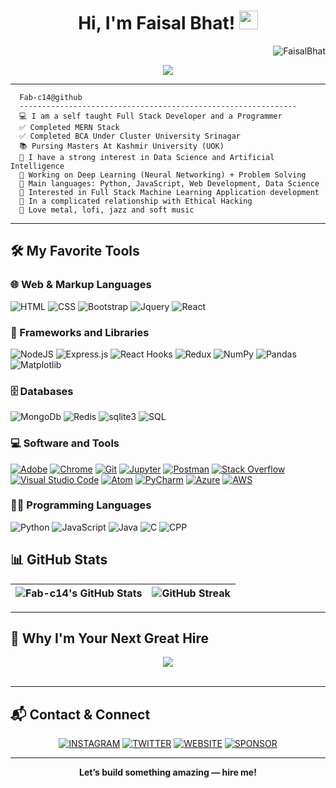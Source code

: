 <h1 align="center">
Hi, I'm Faisal Bhat!
  <img src="https://media.giphy.com/media/hvRJCLFzcasrR4ia7z/giphy.gif" width="30"></h1>
  <img src="https://komarev.com/ghpvc/?username=fab-c14&label=Profile%20Views&color=0e75b6&style=flat" align='right' alt="FaisalBhat" />

<br/>

<p align="center">
    <a href="https://github.com/DenverCoder1/readme-typing-svg"><img src="https://readme-typing-svg.herokuapp.com?lines=Computer+Science+Student;Full+Stack+Web+Developer;Studying+At+University+Of+Kashmir;DS%20|%20AI%20|%20ML%20Enthusiastic;Always%20learning%20new%20things&center=true&width=380&height=45"></a>
</p>
<hr />

```
  Fab-c14@github
  --------------------------------------------------------------
  💻 I am a self taught Full Stack Developer and a Programmer
  ✅ Completed MERN Stack
  ✅ Completed BCA Under Cluster University Srinagar
  📚 Pursing Masters At Kashmir University (UOK)
  📝 I have a strong interest in Data Science and Artificial Intelligence
  🔭 Working on Deep Learning (Neural Networking) + Problem Solving 
  🌟 Main languages: Python, JavaScript, Web Development, Data Science
  🚩 Interested in Full Stack Machine Learning Application development
  💖 In a complicated relationship with Ethical Hacking
  🎵 Love metal, lofi, jazz and soft music
```
<hr>


## 🛠️ My Favorite Tools

### 🌐 Web & Markup Languages

<p>
  <img alt="HTML" src="https://img.shields.io/badge/HTML-%23E34F26.svg?style=for-the-badge&logo=html5&logoColor=white&color=orange">
  <img alt="CSS" src="https://img.shields.io/badge/CSS-%231572B6.svg?style=for-the-badge&logo=css3&logoColor=white&color=blueviolet">
  <img alt="Bootstrap" src="https://img.shields.io/badge/Bootstrap-%20563D7C.svg?style=for-the-badge&logo=bootstrap&logoColor=white&color=purple">
  <img alt="Jquery" src="https://img.shields.io/badge/jQuery-%200769AD.svg?style=for-the-badge&logo=jquery&logoColor=white&color=yellow">
  <img alt="React" src="https://img.shields.io/badge/React-%2020232A.svg?style=for-the-badge&logo=react&logoColor=61DAFB&color=blueviolet">
</p>

### 🧰 Frameworks and Libraries

<p>
  <img alt="NodeJS" src="https://img.shields.io/badge/Node.js-%2343853D.svg?style=for-the-badge&logo=node.js&logoColor=white&color=green">
  <img alt="Express.js" src="https://img.shields.io/badge/Express.js-%23404D59.svg?style=for-the-badge&logo=express&logoColor=white&color=lightgray">
  <img alt="React Hooks" src="https://img.shields.io/badge/React_Hooks-%2320232A.svg?style=for-the-badge&logo=react&logoColor=61DAFB&color=teal">
  <img alt="Redux" src="https://img.shields.io/badge/Redux-%23764ABC.svg?style=for-the-badge&logo=redux&logoColor=white&color=navy">  
  <img alt="NumPy" src="https://img.shields.io/badge/Numpy-%23013243.svg?style=for-the-badge&logo=numpy&logoColor=white&color=blue">
  <img alt="Pandas" src="https://img.shields.io/badge/Pandas-%23150458.svg?style=for-the-badge&logo=pandas&logoColor=white&color=black">
  <img alt="Matplotlib" src="https://img.shields.io/badge/Matplotlib-%23FF6F00.svg?style=for-the-badge&logo=Matplotlib&logoColor=white&color=orange">
</p>

### 🗄️ Databases 

<p>    
  <img alt="MongoDb" src="https://img.shields.io/badge/MongoDB-4EA94B?style=for-the-badge&logo=mongodb&logoColor=white" />
  <img alt="Redis" src="https://img.shields.io/badge/Redis-DC382D?style=for-the-badge&logo=redis&logoColor=white"/>
  <img alt="sqlite3" src="https://img.shields.io/badge/SQLite-07405E?style=for-the-badge&logo=sqlite&logoColor=white"/>
  <img alt="SQL" src="https://img.shields.io/badge/SQL-%23025E8C.svg?style=for-the-badge&logo=amazon-dynamodb&logoColor=black&color=darkcyan">
</p> 

### 💻 Software and Tools

<p>
  <a href="#"><img alt="Adobe" src="https://img.shields.io/badge/Adobe-%23FF0000.svg?style=for-the-badge&logo=adobe&logoColor=white"></a>
  <a href="#"><img alt="Chrome" src="https://img.shields.io/badge/Chrome-3DDC84.svg?style=for-the-badge&logo=google-chrome&logoColor=white"></a>
  <a href="#"><img alt="Git" src="https://img.shields.io/badge/Git-%23F05033.svg?style=for-the-badge&logo=git&logoColor=white"></a>
  <a href="#"><img alt="Jupyter" src="https://img.shields.io/badge/Jupyter-%23F37626.svg?style=for-the-badge&logo=Jupyter&logoColor=white"></a>
  <a href="#"><img alt="Postman" src="https://img.shields.io/badge/Postman-FF6C37.svg?style=for-the-badge&logo=postman&logoColor=white"></a>
  <a href="#"><img alt="Stack Overflow" src="https://img.shields.io/badge/Stack_Overflow-FE7A16.svg?style=for-the-badge&logo=stack-overflow&logoColor=white"></a>
  <a href="#"><img alt="Visual Studio Code" src="https://img.shields.io/badge/Visual_Studio_Code-0078d7.svg?style=for-the-badge&logo=visual-studio-code&logoColor=white"></a>
  <a href="#"><img alt="Atom" src="https://img.shields.io/badge/Atom-66595C.svg?style=for-the-badge&logo=Atom&logoColor=white"></a>
  <a href="#"><img alt="PyCharm" src="https://img.shields.io/badge/PyCharm-000000.svg?style=for-the-badge&logo=PyCharm&logoColor=white"></a>
  <a href="#"><img alt="Azure" src="https://img.shields.io/badge/Azure-0089D6.svg?style=for-the-badge&logo=microsoft-azure&logoColor=white"></a>
  <a href="#"><img alt="AWS" src="https://img.shields.io/badge/AWS-232F3E.svg?style=for-the-badge&logo=amazon-aws&logoColor=white"></a>
</p>

### 👨‍💻 Programming Languages

<p>
  <img alt="Python" src="https://img.shields.io/badge/Python-%2314354C.svg?style=for-the-badge&logo=python&logoColor=blue&color=darkblue">
  <img alt="JavaScript" src="https://img.shields.io/badge/JavaScript-%23F7DF1E.svg?style=for-the-badge&logo=javascript&logoColor=black&color=yellow">
  <img alt="Java" src="https://img.shields.io/badge/Java-%23007396.svg?style=for-the-badge&logo=java&logoColor=white&color=blue">
  <img alt="C" src="https://img.shields.io/badge/C%20Programming-%23025E8C.svg?style=for-the-badge&logo=c&logoColor=yellow&color=darkorange">
  <img alt="CPP" src="https://img.shields.io/badge/C++-%23025E8C.svg?style=for-the-badge&logo=cplusplus&logoColor=white&color=crimson">
</p>

## 📊 GitHub Stats

<div align="center">

| ![Fab-c14's GitHub Stats](https://github-readme-stats.vercel.app/api?username=fab-c14&show_icons=true&theme=radical&hide_border=true) | ![GitHub Streak](https://streak-stats.demolab.com?user=fab-c14&theme=blue-green&hide_border=true&border_radius=4.8&short_numbers=true&exclude_days=Sun%2CSat&card_width=470&card_height=218) |
|:-------------------------------------------------------------------------------------------------------------------:|:--------------------------------------------------------------------------------------------------------------------------------------------------------------------------:|

</div>

---


## 🌟 Why I'm Your Next Great Hire

<div align="center">

<!-- Animated badge headline -->
<img src="https://readme-typing-svg.herokuapp.com?font=Fira+Code&weight=600&duration=2500&pause=700&color=1DE9B6&center=true&vCenter=true&width=600&lines=I+deliver+results%2C+not+just+code!;From+idea+to+launch%2C+I+make+it+happen.;Growth-minded%2C+AI+driven%2C+team+energizer.;Ready+to+join+your+mission+in+2025!">

</div>

<br/>

---


## 📬 Contact & Connect

<div align="center">

<a href="https://instagram.com/_fabc14?igshid=ZDc4ODBmNjlmNQ=="><img alt="INSTAGRAM" src="https://img.shields.io/badge/Instagram-E4405F?style=for-the-badge&logo=instagram&logoColor=white"/></a>
<a href="https://twitter.com/fab14c"><img alt="TWITTER" src="https://img.shields.io/badge/Twitter-1DA1F2?style=for-the-badge&logo=twitter&logoColor=white"/></a>
<a href="https://fabsfolio.live/"><img alt="WEBSITE" src="https://img.shields.io/badge/website-000000?style=for-the-badge&logo=About.me&logoColor=white"/></a>
<a href="https://github.com/sponsors/fab-c14"><img alt="SPONSOR" src="https://img.shields.io/badge/Sponsor-555?style=for-the-badge&logo=github-sponsors&logoColor=white"/></a>

</div>

---

<div align="center">
<b>Let’s build something amazing — hire me!</b>
</div>
